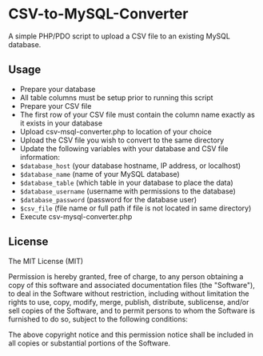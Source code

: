 # CSV-to-MySQL-Converter
A simple PHP/PDO script to upload a CSV file to an existing MySQL database.

## Usage
* Prepare your database
 * All table columns must be setup prior to running this script
* Prepare your CSV file
 * The first row of your CSV file must contain the column name exactly as it exists in your database
* Upload csv-msql-converter.php to location of your choice
* Upload the CSV file you wish to convert to the same directory
* Update the following variables with your database and CSV file information:
 * `$database_host` (your database hostname, IP address, or localhost)
 * `$database_name` (name of your MySQL database)
 * `$database_table` (which table in your database to place the data)
 * `$database_username` (username with permissions to the database)
 * `$database_password` (password for the database user)
 * `$csv_file` (file name or full path if file is not located in same directory)
* Execute csv-mysql-converter.php

## License

The MIT License (MIT)

Permission is hereby granted, free of charge, to any person obtaining a copy
of this software and associated documentation files (the "Software"), to deal
in the Software without restriction, including without limitation the rights
to use, copy, modify, merge, publish, distribute, sublicense, and/or sell
copies of the Software, and to permit persons to whom the Software is
furnished to do so, subject to the following conditions:

The above copyright notice and this permission notice shall be included in all
copies or substantial portions of the Software.